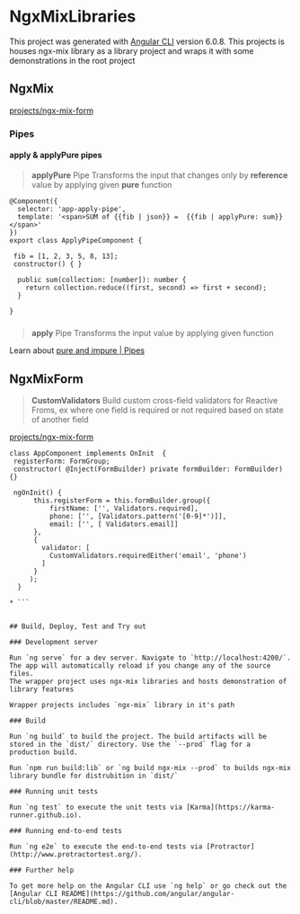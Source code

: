 # NgxMixLibraries

This project was generated with [Angular CLI](https://github.com/angular/angular-cli) version 6.0.8.
This projects is houses ngx-mix library as a library project and wraps it with some demonstrations in the root project

## NgxMix

[projects/ngx-mix-form](projects/ngx-mix-form)

### Pipes

#### apply & applyPure pipes

> __applyPure__ Pipe Transforms the input that changes only by <strong>reference</strong> value by applying given <strong>pure</strong> function

```
@Component({
  selector: 'app-apply-pipe',
  template: '<span>SUM of {{fib | json}} =  {{fib | applyPure: sum}}</span>'
})
export class ApplyPipeComponent {

 fib = [1, 2, 3, 5, 8, 13];
 constructor() { }
 
  public sum(collection: [number]): number {
    return collection.reduce((first, second) => first + second);
  }

}
```

#####
> __apply__ Pipe Transforms the input value by applying given function

Learn about [pure and impure | Pipes](https://angular.io/guide/pipes)


## NgxMixForm

> __CustomValidators__ Build custom cross-field validators for Reactive Froms, ex where one field is required or not required based on state of another field

[projects/ngx-mix-form](projects/ngx-mix-form)

 
  ```
  class AppComponent implements OnInit  {
   registerForm: FormGroup;
   constructor( @Inject(FormBuilder) private formBuilder: FormBuilder) {}

   ngOnInit() {
        this.registerForm = this.formBuilder.group({
            firstName: ['', Validators.required],
            phone: ['', [Validators.pattern('[0-9]*')]],
            email: ['', [ Validators.email]]
        },
        {
          validator: [
            CustomValidators.requiredEither('email', 'phone')
          ]
        }
       );
    }

 * ```
 

## Build, Deploy, Test and Try out

### Development server

Run `ng serve` for a dev server. Navigate to `http://localhost:4200/`. The app will automatically reload if you change any of the source files.
The wrapper project uses ngx-mix libraries and hosts demonstration of library features

Wrapper projects includes `ngx-mix` library in it's path 

### Build

Run `ng build` to build the project. The build artifacts will be stored in the `dist/` directory. Use the `--prod` flag for a production build.

Run `npm run build:lib` or `ng build ngx-mix --prod` to builds ngx-mix library bundle for distrubition in `dist/` 

### Running unit tests

Run `ng test` to execute the unit tests via [Karma](https://karma-runner.github.io).

### Running end-to-end tests

Run `ng e2e` to execute the end-to-end tests via [Protractor](http://www.protractortest.org/).

### Further help

To get more help on the Angular CLI use `ng help` or go check out the [Angular CLI README](https://github.com/angular/angular-cli/blob/master/README.md).
